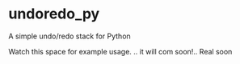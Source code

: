 # undoredo_py
A simple undo/redo stack for Python

Watch this space for example usage.
.. it will com soon!.. Real soon
